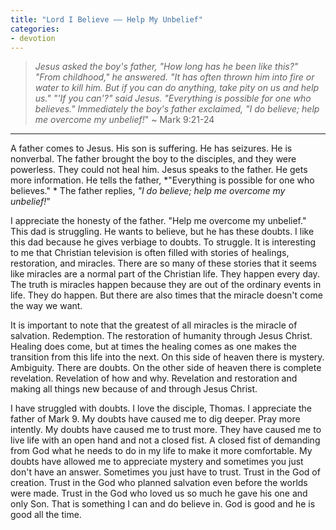 ```yaml
---
title: "Lord I Believe –– Help My Unbelief"
categories:
- devotion
---
```

> *Jesus asked the boy's father, "How long has he been like this?"*
> *"From childhood," he answered. "It has often thrown him into fire or water to kill him. But if you can do anything, take pity on us and help us."*
> *"'If you can'?" said Jesus. "Everything is possible for one who believes."*
> *Immediately the boy's father exclaimed, "I do believe; help me overcome my unbelief!*" 
> ~ Mark 9:21-24

* * * 
A father comes to Jesus. His son is suffering. He has seizures. He is nonverbal. The father brought the boy to the disciples, and they were powerless. They could not heal him. Jesus speaks to the father. He gets more information. He tells the father, *"Everything is possible for one who believes." * The father replies, *"I do believe; help me overcome my unbelief!*"

I appreciate the honesty of the father. "Help me overcome my unbelief." This dad is struggling. He wants to believe, but he has these doubts. I like this dad because he gives verbiage to doubts. To struggle. It is interesting to me that Christian television is often filled with stories of healings, restoration, and miracles. There are so many of these stories that it seems like miracles are a normal part of the Christian life. They happen every day. The truth is miracles happen because they are out of the ordinary events in life. They do happen. But there are also times that the miracle doesn't come the way we want.

It is important to note that the greatest of all miracles is the miracle of salvation. Redemption. The restoration of humanity through Jesus Christ. Healing does come, but at times the healing comes as one makes the transition from this life into the next. On this side of heaven there is mystery. Ambiguity. There are doubts. On the other side of heaven there is complete revelation. Revelation of how and why. Revelation and restoration and making all things new because of and through Jesus Christ.

I have struggled with doubts. I love the disciple, Thomas. I appreciate the father of Mark 9. My doubts have caused me to dig deeper. Pray more intently. My doubts have caused me to trust more. They have caused me to live life with an open hand and not a closed fist. A closed fist of demanding from God what he needs to do in my life to make it more comfortable. My doubts have allowed me to appreciate mystery and sometimes you just don't have an answer. Sometimes you just have to trust. Trust in the God of creation. Trust in the God who planned salvation even before the worlds were made. Trust in the God who loved us so much he gave his one and only Son. That is something I can and do believe in. God is good and he is good all the time.